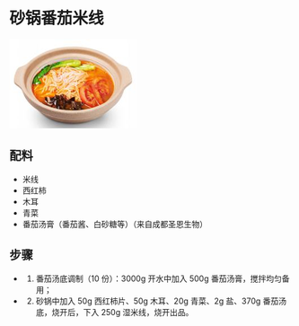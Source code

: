 # 砂锅番茄米线

![砂锅番茄米线](/images/砂锅番茄米线.png)

## 配料

- 米线
- 西红柿
- 木耳
- 青菜
- 番茄汤膏（番茄酱、白砂糖等）（来自成都圣恩生物）

## 步骤

- 1. 番茄汤底调制（10 份）：3000g 开水中加入 500g 番茄汤膏，搅拌均匀备用；
- 2. 砂锅中加入 50g 西红柿片、50g 木耳、20g 青菜、2g 盐、370g 番茄汤底，烧开后，下入 250g 湿米线，烧开出品。
